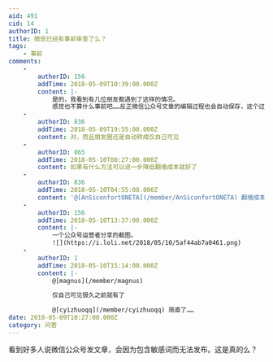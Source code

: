 ```yaml
---
aid: 491
cid: 14
authorID: 1
title: 微信已经有事前审查了么？
tags:
    - 事前
comments:
    -
        authorID: 156
        addTime: 2018-05-09T10:39:00.000Z
        content: |-
            是的，我看到有几位朋友都遇到了这样的情况。  
            感觉也不算什么事前吧……反正微信公众号文章的编辑过程也会自动保存，这个过程肯定就可以进行敏感词审查了。
    -
        authorID: 836
        addTime: 2018-05-09T19:55:00.000Z
        content: 对，而且朋友圈还是自动转成仅自己可见
    -
        authorID: 865
        addTime: 2018-05-10T00:27:00.000Z
        content: 如果有什么方法可以进一步降低翻墙成本就好了
    -
        authorID: 836
        addTime: 2018-05-10T04:55:00.000Z
        content: '@[AnSiconfortONETA](/member/AnSiconfortONETA) 翻墙成本只会越来越高，早日肉翻脱脂吧'
    -
        authorID: 156
        addTime: 2018-05-10T13:37:00.000Z
        content: |-
            一个公众号运营者分享的截图。  
            ![](https://i.loli.net/2018/05/10/5af44ab7a0461.png)
    -
        authorID: 1
        addTime: 2018-05-10T15:14:00.000Z
        content: |-
            @[magnus](/member/magnus)

            仅自己可见很久之前就有了

            @[cyizhuoqq](/member/cyizhuoqq) 简直了……
date: 2018-05-09T10:27:00.000Z
category: 问答
---
```


看到好多人说微信公众号发文章，会因为包含敏感词而无法发布。这是真的么？
